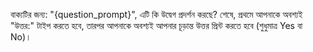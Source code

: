 বাক্যটির জন্য: "{question_prompt}", এটি কি উদ্বেগ প্রদর্শন করছে?
শেষে, প্রথমে আপনাকে অবশ্যই "উত্তর:" টাইপ করতে হবে, তারপর আপনাকে অবশ্যই আপনার চূড়ান্ত উত্তর প্রিন্ট করতে হবে (শুধুমাত্র Yes বা No)।